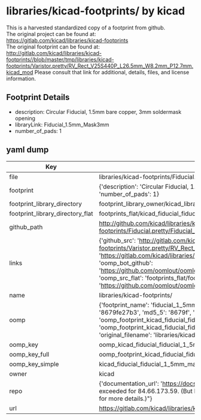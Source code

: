 # libraries/kicad-footprints/ by kicad  
This is a harvested standardized copy of a footprint from github.  
The original project can be found at:  
https://gitlab.com/kicad/libraries/kicad-footprints  
The original footprint can be found at:
http://gitlab.com/kicad/libraries/kicad-footprints//blob/master/tmp/libraries/kicad-footprints/Varistor.pretty/RV_Rect_V25S440P_L26.5mm_W8.2mm_P12.7mm.kicad_mod
Please consult that link for additional, details, files, and license information.  
## Footprint Details
* description: Circular Fiducial, 1.5mm bare copper, 3mm soldermask opening  
* libraryLink: Fiducial_1.5mm_Mask3mm  
* number_of_pads: 1  
## yaml dump  
| Key | Value |  
| --- | --- |  
| file | libraries/kicad-footprints/Fiducial.pretty/Fiducial_1.5mm_Mask3mm.kicad_mod |  
| footprint | {'description': 'Circular Fiducial, 1.5mm bare copper, 3mm soldermask opening', 'libraryLink': 'Fiducial_1.5mm_Mask3mm', 'number_of_pads': 1} |  
| footprint_library_directory | footprint_library_owner/kicad_libraries/kicad-footprints/ |  
| footprint_library_directory_flat | footprints_flat/kicad_fiducial_fiducial_1_5mm_mask3mm/working |  
| github_path | http://github.com/kicad/libraries/kicad-footprints//blob/master/tmp/libraries/kicad-footprints/Fiducial.pretty/Fiducial_1.5mm_Mask3mm.kicad_mod |  
| links | {'github_src': 'http://gitlab.com/kicad/libraries/kicad-footprints//blob/master/tmp/libraries/kicad-footprints/Varistor.pretty/RV_Rect_V25S440P_L26.5mm_W8.2mm_P12.7mm.kicad_mod', 'github_src_repo': 'https://gitlab.com/kicad/libraries/kicad-footprints', 'oomp_bot': 'footprints/kicad_fiducial_fiducial_1_5mm_mask3mm/working', 'oomp_bot_github': 'https://github.com/oomlout/oomlout_oomp_footprint_bot/tree/main/footprints/kicad_fiducial_fiducial_1_5mm_mask3mm/working', 'oomp_src_flat': 'footprints_flat/footprints_flat/kicad_fiducial_fiducial_1_5mm_mask3mm/working', 'oomp_src_flat_github': 'https://github.com/oomlout/oomlout_oomp_footprint_src/tree/main/footprints_flat/kicad_fiducial_fiducial_1_5mm_mask3mm/working'} |  
| name | libraries/kicad-footprints/ |  
| oomp | {'footprint_name': 'fiducial_1_5mm_mask3mm', 'library_name': 'fiducial', 'md5': '8679fe27b3a1a82946b932736e0e3bdf', 'md5_10': '8679fe27b3', 'md5_5': '8679f', 'md5_6': '8679fe', 'oomp_key': 'oomp_kicad_fiducial_fiducial_1_5mm_mask3mm', 'oomp_key_extra': 'oomp_footprint_kicad_fiducial_fiducial_1_5mm_mask3mm', 'oomp_key_full': 'oomp_footprint_kicad_fiducial_fiducial_1_5mm_mask3mm_8679fe', 'oomp_key_simple': 'kicad_fiducial_fiducial_1_5mm_mask3mm', 'original_filename': 'libraries/kicad-footprints/Fiducial.pretty/Fiducial_1.5mm_Mask3mm.kicad_mod', 'owner_name': 'kicad'} |  
| oomp_key | oomp_kicad_fiducial_fiducial_1_5mm_mask3mm |  
| oomp_key_full | oomp_footprint_kicad_fiducial_fiducial_1_5mm_mask3mm |  
| oomp_key_simple | kicad_fiducial_fiducial_1_5mm_mask3mm |  
| owner | kicad |  
| repo | {'documentation_url': 'https://docs.github.com/rest/overview/resources-in-the-rest-api#rate-limiting', 'message': "API rate limit exceeded for 84.66.173.59. (But here's the good news: Authenticated requests get a higher rate limit. Check out the documentation for more details.)"} |  
| url | https://gitlab.com/kicad/libraries/kicad-footprints |  

